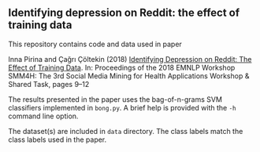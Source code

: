 ## Identifying depression on Reddit: the effect of training data

This repository contains code and data used in paper

Inna Pirina and Çağrı Çöltekin (2018) [Identifying Depression on
Reddit: The Effect of Training Data](https://www.aclweb.org/anthology/W18-5903/).
In: Proceedings of the 2018 EMNLP Workshop SMM4H: The 3rd Social Media Mining
for Health Applications Workshop & Shared Task, pages 9–12

The results presented in the paper uses the bag-of-n-grams SVM
classifiers implemented in `bong.py`. A brief help is provided
with the `-h` command line option.

The dataset(s) are included in `data` directory. The class labels match the
class labels used in the paper.
